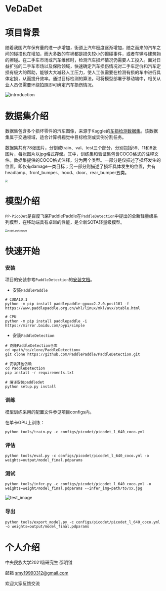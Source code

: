 # VeDaDet

# 项目背景

随着我国汽车保有量的进一步增加，街道上汽车密度逐渐增加，随之而来的汽车之间的碰撞也在增加，而大多数的车祸都是损失较小的擦碰事件，或者车辆与建筑物的擦碰。在二手车市场或汽车维修时，检测汽车损坏情况仍需要人工投入。面对日益扩张的二手车市场以及保险领域，快速确定汽车损伤情况对二手车定价和汽车定损有极大的帮助，能够大大减轻人工压力，使人工仅需要在检测有损的车中进行具体定损，从而提升效率。通过目标检测的算法，可将模型部署于移动端中，相关从业人员仅需要环绕拍照即可确定汽车损伤情况。

![introduction](https://raw.githubusercontent.com/smy1999/VeDaDet/release/2.3/images/introduction.jpeg)

# 数据集介绍

数据集包含多个损坏零件的汽车图像，来源于Kaggle的[车损检测数据集](https://www.kaggle.com/lplenka/coco-car-damage-detection-dataset)。该数据集属于交通领域，适合计算机视觉中目标检测或实例分割任务。

数据集共有78张图片，分割成train、val、test三个部分，分别包括59、11和8张图片，每张图片以jpg格式存储。其中，训练集和验证集包含COCO格式的注释文件。数据集提供的COCO格式注释，分为两个类型。一部分是仅描述了损坏发生的位置，即仅有damage一类目标；另一部分则描述了损坏具体发生的位置，共有headlamp、front_bumper、hood、door、rear_bumper五类。

<img src="https://raw.githubusercontent.com/smy1999/VeDaDet/release/2.3/images/dataset_image.png" style="zoom:50%;" />

# 模型介绍

`PP-PicoDet`是百度飞桨PaddlePaddle在`PaddleDetection`中提出的全新轻量级系列模型，在移动端具有卓越的性能，是全新SOTA轻量级模型。

<img src="https://raw.githubusercontent.com/smy1999/VeDaDet/release/2.3/images/model_architecture.png" alt="model_architecture" style="zoom:50%;" />

# 快速开始

### 安装

项目的安装参考`PaddleDetection`的[安装文档](https://github.com/PaddlePaddle/PaddleDetection/blob/release/2.3/docs/tutorials/INSTALL_cn.md)。

- 安装`PaddlePaddle`

```shell
# CUDA10.1
python -m pip install paddlepaddle-gpu==2.2.0.post101 -f https://www.paddlepaddle.org.cn/whl/linux/mkl/avx/stable.html

# CPU
python -m pip install paddlepaddle -i https://mirror.baidu.com/pypi/simple
```

- 安装`PaddleDetection`

```shell
# 克隆PaddleDetection仓库
cd <path/to/clone/PaddleDetection>
git clone https://github.com/PaddlePaddle/PaddleDetection.git

# 安装其他依赖
cd PaddleDetection
pip install -r requirements.txt

# 编译安装paddledet
python setup.py install
```

### 训练

模型训练采用的配置文件参见项目configs内。

在单卡GPU上训练：

```shell
python tools/train.py -c configs/picodet/picodet_l_640_coco.yml
```

### 评估

```shell
python tools/eval.py -c configs/picodet/picodet_l_640_coco.yml -o weights=output/model_final.pdparams
```

### 测试

```shell
python tools/infer.py -c configs/picodet/picodet_l_640_coco.yml -o weights=weight/model_final.pdparams --infer_img=path/to/xx.jpg
```

![test_image](https://raw.githubusercontent.com/smy1999/VeDaDet/release/2.3/images/test_66.jpg)

### 导出

```shell
python tools/export_model.py -c configs/picodet/picodet_l_640_coco.yml -o weights=output/model_final.pdparams
```

# 个人介绍

中央民族大学2021级研究生 邵明钺

邮箱 smy19990312@gmail.com

欢迎大家反馈交流